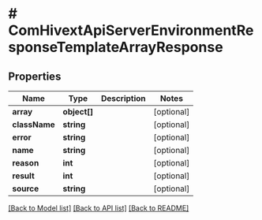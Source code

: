 # # ComHivextApiServerEnvironmentResponseTemplateArrayResponse

## Properties

Name | Type | Description | Notes
------------ | ------------- | ------------- | -------------
**array** | **object[]** |  | [optional]
**className** | **string** |  | [optional]
**error** | **string** |  | [optional]
**name** | **string** |  | [optional]
**reason** | **int** |  | [optional]
**result** | **int** |  | [optional]
**source** | **string** |  | [optional]

[[Back to Model list]](../../README.md#models) [[Back to API list]](../../README.md#endpoints) [[Back to README]](../../README.md)
